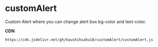 # customAlert
Custom Alert where you can change alert box bg-color and text-color.

**CDN**
```
https://cdn.jsdelivr.net/gh/kaushiksahu18/customAlert/customAlert.js
```
